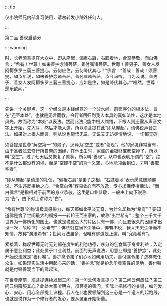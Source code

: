 ::: tip

仅小院师兄内部复习使用，请勿转发小院外任何人。

:::

第二品 善现启请分

::: warning

​         时，长老须菩提在大众中，即从座起，偏袒右肩，右膝着地，合掌恭敬，而白佛言：“希有！世尊！如来善护念诸菩萨，善付嘱诸菩萨。世尊！善男子、善女人发阿耨多罗三藐三菩提心，云何应住，云何降伏其心？”佛言：“善哉！善哉！须菩提，如汝所说，如来善护念诸菩萨，善付嘱诸菩萨，汝今谛听，当为汝说。善男子、善女人发阿耨多罗三藐三菩提心，应如是住，如是降伏其心。”“唯然。世尊！愿乐欲闻。”

:::

​          先讲一个关键点，这一分经文是本经经意的一个分水岭。前面序分的根本法，旨在“还至本处”，也就是无言而教，令行者回归到我人本具的真如法性，这才是本地风光，故而称为“本处”以表法。然而此法只能中根人领悟，下根人则还需从声音文字上开始，先入耳，然后才能入道，所以须菩提在此“即从座起”，请佛说声音之法。如果对上根人而言，则从说也能悟无说，无说又无妨尽情地说，一切都无碍。

​         须菩提是世尊“解空第一”的弟子，汉译为“空生”或者“善现”。他的家境非常富有，由于圣者过去修行所自带的因缘，在他出生时，家藏的金银财宝都空掉了，所以叫“空生”。过了七天后又恢复了原状，所以叫“善现”。从中也表明所谓的“空”，绝不是什么都没有的境，而是“空即不空”的第一义空，心地能领会到位，才叫“善取空者”。         

​         “即从座起”是请法的礼仪，“偏袒右肩”是弟子之相，“右膝着地”表示愿意随顺佛说，不生违反拒绝之心，“合掌向佛”容易敛心而不放逸，专心求佛传授佛法，“而白佛言”是指相对于前面的身业恭敬，这里是口业恭敬，一般由上向下说称为“告”，由下对上讲称为“白”。

​         “希有世尊”的称谓极具感染力，每天都如此平淡无奇，为什么却称为“希有”？要知道佛是舍了世间最大的福报——转轮王而出家的，故称“出世希有”；整个三千大千世界为一佛所化的国土，也就是说这么大的片区只有一佛，而且要很久的因缘才出世一次，故称“时、处希有”；佛法就在当下生活中，佛若不说，我人天天生活而不知情，故称“演法希有”；世间万法虽多，但唯有佛道是正道，叫“究竟希有”。

​         紧接着，称叹世尊无时无刻都在度生的利他功德，序分的乞食属于身业利益；入定属于意业利益；此处属于口业利益。前面的无声说法，用意业即是“善护念”，此处开始说法就是“善付嘱”。善护念令弟子们心地如何用功夫，善付嘱令弟子怎样教化众生。如果现实生活中用起心来的话，“善护念”就是护念毕竟空性的见地，善付嘱就是付嘱善观当下的缘起法。

​         在世尊座前，须菩提连续发起三问：第一问云何发菩提心？第二问云何应住？第三问云何降服其心？此处大家听明白，须菩提的善问，实际上把修行的关键，如何发心、安心、用心全部提上议程。我人在此也要领解到这三心是一个道人的起跑线，也就是说作为一个修行者的发心，要从这里开始衡量。